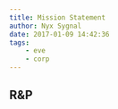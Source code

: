 ```yaml
---
title: Mission Statement
author: Nyx Sygnal
date: 2017-01-09 14:42:36
tags:
	- eve
	- corp
---
```

## R&P